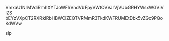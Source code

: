 VmxaU1NrMVdiRmhXYTJoWFlrVndVbFpyVWtOVVJrVjVUbGRHYWsxWGVIVlZS
bEYzVXpCT2RXRklRbHBWClZEQTVRMmR3TkdKWFRUMEtDbk5vZGc9PQoKdWVw

slp